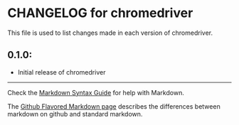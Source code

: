 # CHANGELOG for chromedriver

This file is used to list changes made in each version of chromedriver.

## 0.1.0:

* Initial release of chromedriver

- - - 
Check the [Markdown Syntax Guide](http://daringfireball.net/projects/markdown/syntax) for help with Markdown.

The [Github Flavored Markdown page](http://github.github.com/github-flavored-markdown/) describes the differences between markdown on github and standard markdown.
